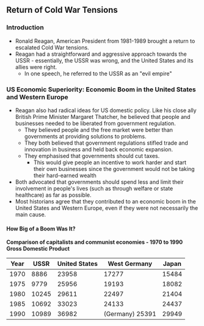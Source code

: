 ## Return of Cold War Tensions

### Introduction

- Ronald Reagan, American President from 1981-1989 brought a return to escalated Cold War tensions.
- Reagan had a straightforward and aggressive approach towards the USSR - essentially, the USSR was wrong, and the United States and its allies were right.
    - In one speech, he referred to the USSR as an "evil empire"

### US Economic Superiority: Economic Boom in the United States and Western Europe

- Reagan also had radical ideas for US domestic policy. Like his close ally British Prime Minister Margaret Thatcher, he believed that people and businesses needed to be liberated from government regulation.
    - They believed people and the free market were better than governments at providing solutions to problems. 
    - They both believed that government regulations stifled trade and innovation in business and held back economic expansion.
    - They emphasised that governments should cut taxes.
        * This would give people an incentive to work harder and start their own businesses since the government would not be taking their hard-earned wealth
- Both advocated that governments should spend less and limit their involvement in people's lives (such as through welfare or state healthcare) as far as possible.
- Most historians agree that they contributed to an economic boom in the United States and Western Europe, even if they were not necessarily the main cause.

#### How Big of a Boom Was It?

__Comparison of capitalists and communist economies - 1970 to 1990 Gross Domestic Product__

| Year | USSR  | United States | West Germany    | Japan |
|------|-------|---------------|-----------------|-------|
| 1970 | 8886  | 23958         | 17277           | 15484 |
| 1975 | 9779  | 25956         | 19193           | 18082 |
| 1980 | 10245 | 29611         | 22497           | 21404 |
| 1985 | 10692 | 33023         | 24133           | 24437 |
| 1990 | 10989 | 36982         | (Germany) 25391 | 29949 |

